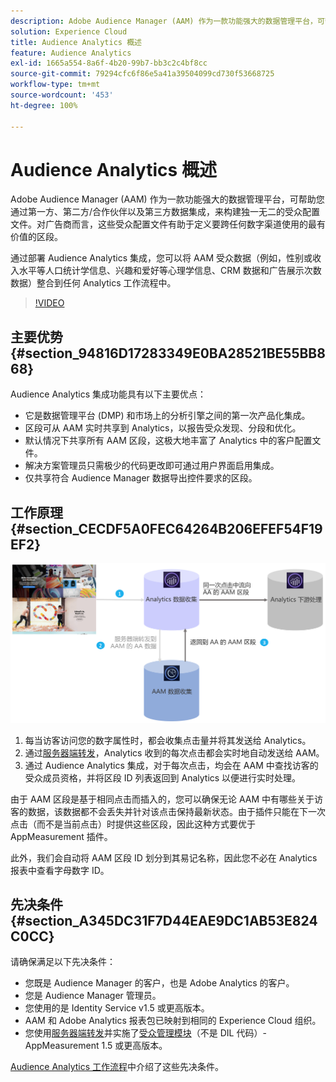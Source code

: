 ```yaml
---
description: Adobe Audience Manager (AAM) 作为一款功能强大的数据管理平台，可帮助您通过第一方、第二方/合作伙伴以及第三方数据集成，来构建独一无二的受众配置文件。对广告商而言，这些受众配置文件有助于定义要跨任何数字渠道使用的最有价值的区段。
solution: Experience Cloud
title: Audience Analytics 概述
feature: Audience Analytics
exl-id: 1665a554-8a6f-4b20-99b7-bb3c2c4bf8cc
source-git-commit: 79294cfc6f86e5a41a39504099cd730f53668725
workflow-type: tm+mt
source-wordcount: '453'
ht-degree: 100%

---
```


# Audience Analytics 概述

Adobe Audience Manager (AAM) 作为一款功能强大的数据管理平台，可帮助您通过第一方、第二方/合作伙伴以及第三方数据集成，来构建独一无二的受众配置文件。对广告商而言，这些受众配置文件有助于定义要跨任何数字渠道使用的最有价值的区段。

通过部署 Audience Analytics 集成，您可以将 AAM 受众数据（例如，性别或收入水平等人口统计学信息、兴趣和爱好等心理学信息、CRM 数据和广告展示次数数据）整合到任何 Analytics 工作流程中。

>[!VIDEO](https://video.tv.adobe.com/v/25450/?quality=12)

## 主要优势 {#section_94816D17283349E0BA28521BE55BB868}

Audience Analytics 集成功能具有以下主要优点：

* 它是数据管理平台 (DMP) 和市场上的分析引擎之间的第一次产品化集成。
* 区段可从 AAM 实时共享到 Analytics，以报告受众发现、分段和优化。
* 默认情况下共享所有 AAM 区段，这极大地丰富了 Analytics 中的客户配置文件。
* 解决方案管理员只需极少的代码更改即可通过用户界面启用集成。
* 仅共享符合 Audience Manager 数据导出控件要求的区段。

## 工作原理 {#section_CECDF5A0FEC64264B206EFEF54F19EF2}

![](assets/mc-aud-dataflow.png)

1. 每当访客访问您的数字属性时，都会收集点击量并将其发送给 Analytics。
1. 通过[服务器端转发](/help/admin/admin/c-server-side-forwarding/ssf.md)，Analytics 收到的每次点击都会实时地自动发送给 AAM。
1. 通过 Audience Analytics 集成，对于每次点击，均会在 AAM 中查找访客的受众成员资格，并将区段 ID 列表返回到 Analytics 以便进行实时处理。

由于 AAM 区段是基于相同点击而插入的，您可以确保无论 AAM 中有哪些关于访客的数据，该数据都不会丢失并针对该点击保持最新状态。由于插件只能在下一次点击（而不是当前点击）时提供这些区段，因此这种方式要优于 AppMeasurement 插件。

此外，我们会自动将 AAM 区段 ID 划分到其易记名称，因此您不必在 Analytics 报表中查看字母数字 ID。

## 先决条件 {#section_A345DC31F7D44EAE9DC1AB53E824C0CC}

请确保满足以下先决条件：

* 您既是 Audience Manager 的客户，也是 Adobe Analytics 的客户。
* 您是 Audience Manager 管理员。
* 您使用的是 Identity Service v1.5 或更高版本。
* AAM 和 Adobe Analytics 报表包已映射到相同的 Experience Cloud 组织。
* 您使用[服务器端转发](/help/admin/admin/c-server-side-forwarding/ssf.md)并实施了[受众管理模块](https://experienceleague.adobe.com/docs/audience-manager/user-guide/implementation-integration-guides/integration-other-solutions/audience-management-module.html?lang=zh-Hans)（不是 DIL 代码）- AppMeasurement 1.5 或更高版本。

[Audience Analytics 工作流程](/help/integrate/c-audience-analytics/c-workflow/audiences-workflow.md)中介绍了这些先决条件。
